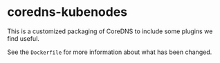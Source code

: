 # coredns-kubenodes

This is a customized packaging of CoreDNS to include some plugins we find useful.

See the `Dockerfile` for more information about what has been changed.
